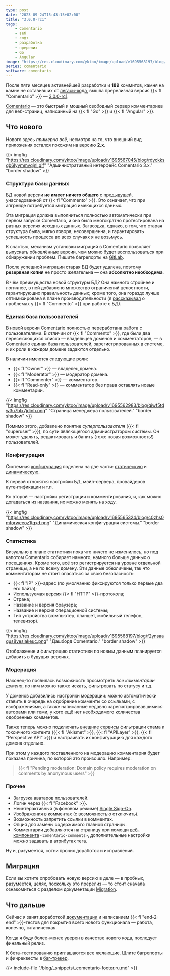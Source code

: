 ```yaml
---
type: post
date: "2023-09-24T15:43:15+02:00"
title: "3.0.0-rc1"
tags:
    - Comentario
    - веб
    - софт
    - разработка
    - пререлиз
    - Go
    - Angular
image: "https://res.cloudinary.com/yktoo/image/upload/v1695568197/blog/f2ynsaagus8veslakeuc.png"
series: comentario
software: comentario
---
```


После пяти месяцев активнейшей разработки и **189** коммитов, камня на камне не оставивших от [легаси-кода](0862), вышла пререлизная версия {{< fl "Comentario" >}} — [3.0.0-rc1](https://gitlab.com/comentario/comentario/-/releases/v3.0.0-rc1).

[Comentario](/software/comentario) — это быстрый и мощный свободный сервер комментариев для веб-страниц, написанный на {{< fl "Go" >}} и {{< fl "Angular" >}}.

## Что нового

<!--more-->

Нового здесь *примерно всё*, несмотря на то, что внешний вид приложения остался похожим на версию **2.x**.

{{< imgfig "https://res.cloudinary.com/yktoo/image/upload/v1695567045/blog/rdyckksgb6lyymmvqjnl.gif" "Административный интерфейс Comentario 3.x." "border shadow" >}}

### Структура базы данных

БД новой версии **не имеет ничего общего** с предыдущей, унаследованной от {{< fl "Commento" >}}. Это означает, что при апгрейде потребуется миграция имеющихся данных.

Эта миграция должна выполниться полностью автоматически при первом запуске Comentario, и она была многократно протестирована на разных версиях исходных данных. Загвоздка, однако, в том, что старая структура была, мягко говоря, несовершенна, и гарантировать успешность процесса во всех случаях я не возьмусь.

К счастью, механизм установки миграций в Comentario позволяет выпускать обновлённые версии, чем можно будет воспользоваться при обнаружении проблем. Пишите багрепорты на [GitLab](https://gitlab.com/comentario/comentario/-/issues).

После успешной миграции старая БД будет удалена, поэтому **резервная копия** не просто желательна — она **абсолютно необходима**.

В чём преимущества новой структуры БД? Она намного стройнее и логичнее, в ней добавлено множество ограничений целостности, гарантирующих правильность данных; кроме того, она гораздо лучше оптимизирована в плане производительности (я [рассказывал](0862) о проблемах у {{< fl "Commento" >}} при работе с БД).

### Единая база пользователей

В новой версии Comentario полностью переработана работа с пользователями. В отличии от {{< fl "Commento" >}}, где были два пересекающихся списка — владельцев доменов и комментаторов, — в Comentario единая база пользователей, зарегистрированных в системе, и их роли в каждом домене задаются отдельно.

В наличии имеются следующие роли:

* {{< fl "Owner" >}} — владелец домена.
* {{< fl "Moderator" >}} — модератор домена.
* {{< fl "Commenter" >}} — комментатор.
* {{< fl "Read-only" >}} — комментатор без права оставлять новые комментарии.

{{< imgfig "https://res.cloudinary.com/yktoo/image/upload/v1695562983/blog/qiwf5tdw3u7blx7jdinh.png" "Страница менеджера пользователей." "border shadow" >}}

Помимо этого, добавлено понятие *суперпользователя* ({{< fl "superuser" >}}), по сути являющегося администратором системы. Он может удалять, редактировать и банить (тоже новая возможность!) пользователей.

### Конфигурация

Системная [конфигурация](https://edge.docs.comentario.app/en/configuration/) поделена на две части: [статическую](https://edge.docs.comentario.app/en/configuration/backend/static/) и [динамическую](https://edge.docs.comentario.app/en/configuration/backend/dynamic/).

К первой относятся настройки БД, мэйл-сервера, провайдеров аутентификации и т.п.

Ко второй — настройки регистрации и комментирования, и, как можно догадаться из названия, их можно менять на ходу.

{{< imgfig "https://res.cloudinary.com/yktoo/image/upload/v1695565324/blog/c0zhs0mforweeoz1tqxd.png" "Динамическая конфигурация системы." "border shadow" >}}

### Статистика

Визуально в плане статистики пока что ничего не изменилось, но под капотом Comentario собирает намного, намного больше данных о посещениях. Кроме того, всё это регистрируется на уровне отдельной страницы, а не по всему домену. Эти данные обезличены, так что комментаторам не стоит опасаться за свою безопасность:

* {{< fl "IP" >}}-адрес (по умолчанию фиксируются только первые два его байта);
* Используемая версия {{< fl "HTTP" >}}-протокола;
* Страна;
* Название и версия браузера;
* Название и версия операционной системы;
* Тип устройства (компьютер, планшет, мобильный телефон, телевизор).

{{< imgfig "https://res.cloudinary.com/yktoo/image/upload/v1695568197/blog/f2ynsaagus8veslakeuc.png" "Дашборд Comentario." "border shadow" >}}

Отображение и фильтрацию статистики по новым данным планируется добавить в будущих версиях.

### Модерация

Наконец-то появилась возможность просмотреть *все комментарии домена*, по ним можно также искать, фильтровать по статусу и т.д.

У доменов добавились настройки модерации: можно автоматически ставить в очередь на одобрение комменты со ссылками, с изображениями, а также написанные недавно зарегистрировавшимися авторами или теми, у кого ещё нет необходимого количества одобренных комментов.

Также теперь можно подключать [внешние сервисы](https://edge.docs.comentario.app/en/configuration/frontend/domain/extensions/) фильтрации спама и токсичного контента ({{< fl "Akismet" >}}, {{< fl "APILayer" >}}, {{< fl "Perspective API" >}}) и настраивать их конфигурацию для каждого домена отдельно.

При этом у каждого поставленного на модерацию комментария будет показана причина, по которой это произошло. Например:

> {{< fl "Pending moderation: Domain policy requires moderation on comments by anonymous users" >}}

### Прочее

* Загрузка аватаров пользователей.
* Логин через {{< fl "Facebook" >}}.
* Неинтерактивный (в фоновом режиме) [Single Sign-On](https://edge.docs.comentario.app/en/configuration/frontend/domain/authentication/sso/).
* Изображения в комментах (с возможностью отключить).
* Возможность запретить ссылки в комментах.
* Опция для замены содержимого главной страницы.
* Комментарии добавляются на страницу при помощи [веб-компонента](https://edge.docs.comentario.app/en/configuration/embedding/comments-tag/) `<comentario-comments>`, дополнительные настройки можно задавать в атрибутах тега.

Ну и, разумеется, сотни прочих доработок и исправлений.

## Миграция

Если вы хотите опробовать новую версию в деле — в пробных, разумеется, целях, поскольку это пререлиз — то стоит сначала ознакомиться с разделом документации [Migration](https://edge.docs.comentario.app/en/installation/migration/).

## Что дальше

Сейчас я занят доработкой [документации](https://edge.docs.comentario.app/) и написанием {{< fl "end-2-end" >}}-тестов для покрытия всего нового функционала — работа, конечно, титаническая.

Когда я буду более-менее уверен в качестве нового кода, последует финальный релиз.

К бета-тестированию приглашаются все желающие. Шлите багрепорты и фичреквесты в [баг-трекер](https://gitlab.com/comentario/comentario/-/issues).

{{< include-file "/blog/_snippets/_comentario-footer.ru.md" >}}

